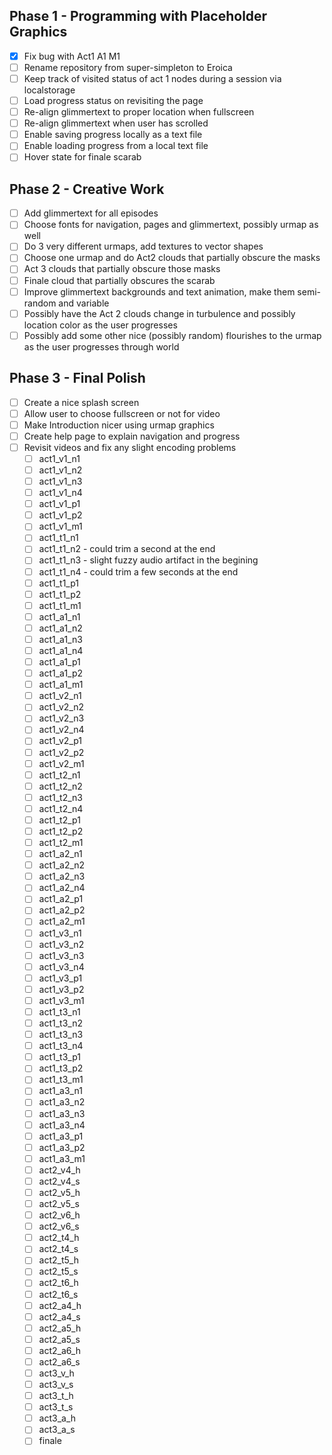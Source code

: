
## Phase 1 - Programming with Placeholder Graphics

- [X] Fix bug with Act1 A1 M1
- [ ] Rename repository from super-simpleton to Eroica
- [ ] Keep track of visited status of act 1 nodes during a session via localstorage
- [ ] Load progress status on revisiting the page
- [ ] Re-align glimmertext to proper location when fullscreen
- [ ] Re-align glimmertext when user has scrolled
- [ ] Enable saving progress locally as a text file
- [ ] Enable loading progress from a local text file
- [ ] Hover state for finale scarab

## Phase 2 - Creative Work

- [ ] Add glimmertext for all episodes
- [ ] Choose fonts for navigation, pages and glimmertext, possibly urmap as well
- [ ] Do 3 very different urmaps, add textures to vector shapes
- [ ] Choose one urmap and do Act2 clouds that partially obscure the masks
- [ ] Act 3 clouds that partially obscure those masks
- [ ] Finale cloud that partially obscures the scarab
- [ ] Improve glimmertext backgrounds and text animation, make them semi-random and variable 
- [ ] Possibly have the Act 2 clouds change in turbulence and possibly location color as the user progresses
- [ ] Possibly add some other nice (possibly random) flourishes to the urmap as the user progresses through world

## Phase 3 - Final Polish

- [ ] Create a nice splash screen
- [ ] Allow user to choose fullscreen or not for video
- [ ] Make Introduction nicer using urmap graphics
- [ ] Create help page to explain navigation and progress
- [ ] Revisit videos and fix any slight encoding problems
  - [ ] act1_v1_n1
  - [ ] act1_v1_n2
  - [ ] act1_v1_n3
  - [ ] act1_v1_n4
  - [ ] act1_v1_p1
  - [ ] act1_v1_p2
  - [ ] act1_v1_m1
  - [ ] act1_t1_n1
  - [ ] act1_t1_n2 - could trim a second at the end
  - [ ] act1_t1_n3 - slight fuzzy audio artifact in the begining
  - [ ] act1_t1_n4 - could trim a few seconds at the end
  - [ ] act1_t1_p1
  - [ ] act1_t1_p2
  - [ ] act1_t1_m1
  - [ ] act1_a1_n1
  - [ ] act1_a1_n2
  - [ ] act1_a1_n3
  - [ ] act1_a1_n4
  - [ ] act1_a1_p1
  - [ ] act1_a1_p2
  - [ ] act1_a1_m1
  - [ ] act1_v2_n1
  - [ ] act1_v2_n2
  - [ ] act1_v2_n3
  - [ ] act1_v2_n4
  - [ ] act1_v2_p1
  - [ ] act1_v2_p2
  - [ ] act1_v2_m1
  - [ ] act1_t2_n1
  - [ ] act1_t2_n2
  - [ ] act1_t2_n3
  - [ ] act1_t2_n4
  - [ ] act1_t2_p1
  - [ ] act1_t2_p2
  - [ ] act1_t2_m1
  - [ ] act1_a2_n1
  - [ ] act1_a2_n2
  - [ ] act1_a2_n3
  - [ ] act1_a2_n4
  - [ ] act1_a2_p1
  - [ ] act1_a2_p2
  - [ ] act1_a2_m1
  - [ ] act1_v3_n1
  - [ ] act1_v3_n2
  - [ ] act1_v3_n3
  - [ ] act1_v3_n4
  - [ ] act1_v3_p1
  - [ ] act1_v3_p2
  - [ ] act1_v3_m1
  - [ ] act1_t3_n1
  - [ ] act1_t3_n2
  - [ ] act1_t3_n3
  - [ ] act1_t3_n4
  - [ ] act1_t3_p1
  - [ ] act1_t3_p2
  - [ ] act1_t3_m1
  - [ ] act1_a3_n1
  - [ ] act1_a3_n2
  - [ ] act1_a3_n3
  - [ ] act1_a3_n4
  - [ ] act1_a3_p1
  - [ ] act1_a3_p2
  - [ ] act1_a3_m1
  - [ ] act2_v4_h
  - [ ] act2_v4_s
  - [ ] act2_v5_h
  - [ ] act2_v5_s
  - [ ] act2_v6_h
  - [ ] act2_v6_s
  - [ ] act2_t4_h
  - [ ] act2_t4_s
  - [ ] act2_t5_h
  - [ ] act2_t5_s
  - [ ] act2_t6_h
  - [ ] act2_t6_s
  - [ ] act2_a4_h
  - [ ] act2_a4_s
  - [ ] act2_a5_h
  - [ ] act2_a5_s
  - [ ] act2_a6_h
  - [ ] act2_a6_s
  - [ ] act3_v_h
  - [ ] act3_v_s
  - [ ] act3_t_h
  - [ ] act3_t_s
  - [ ] act3_a_h
  - [ ] act3_a_s
  - [ ] finale
